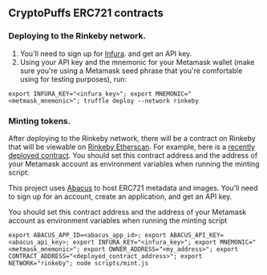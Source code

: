 ## CryptoPuffs ERC721 contracts

### Deploying to the Rinkeby network.

1. You'll need to sign up for [Infura](https://infura.io). and get an API key.
2. Using your API key and the mnemonic for your Metamask wallet (make sure you're using a Metamask seed phrase that you're comfortable using for testing purposes), run:

```
export INFURA_KEY="<infura_key>"; export MNEMONIC="<metmask_mnemonic>"; truffle deploy --network rinkeby
```

### Minting tokens.

After deploying to the Rinkeby network, there will be a contract on Rinkeby that will be viewable on [Rinkeby Etherscan](https://rinkeby.etherscan.io). For example, here is a [recently deployed contract](https://rinkeby.etherscan.io/address/0xeba05c5521a3b81e23d15ae9b2d07524bc453561). You should set this contract address and the address of your Metamask account as environment variables when running the minting script:

This project uses [Abacus](https://abacusprotocol.com/) to host ERC721 metadata and images. You'll need to sign up for an account, create an application, and get an API key.

You should set this contract address and the address of your Metamask account as environment variables when running the minting script

```
export ABACUS_APP_ID=<abacus_app_id>; export ABACUS_API_KEY=<abacus_api_key>; export INFURA_KEY="<infura_key>"; export MNEMONIC="<metmask_mnemonic>"; export OWNER_ADDRESS="<my_address>"; export CONTRACT_ADDRESS="<deployed_contract_address>"; export NETWORK="rinkeby"; node scripts/mint.js
```
